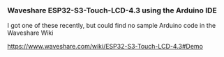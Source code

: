 ### Waveshare ESP32-S3-Touch-LCD-4.3 using the Arduino IDE

I got one of these recently, but could find no sample Arduino code in the Waveshare Wiki

https://www.waveshare.com/wiki/ESP32-S3-Touch-LCD-4.3#Demo


